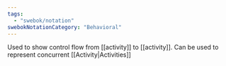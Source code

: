 ```yaml
---
tags:
  - "swebok/notation"
swebokNotationCategory: "Behavioral"
---
```

Used to show control flow from [[activity]] to [[activity]]. Can be used to represent concurrent [[Activity|Activities]]